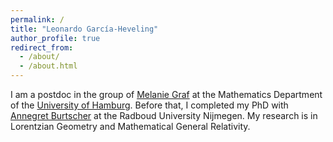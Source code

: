 ```yaml
---
permalink: /
title: "Leonardo García-Heveling"
author_profile: true
redirect_from: 
  - /about/
  - /about.html
---
```


I am a postdoc in the group of [Melanie Graf](https://grafmelanie.wordpress.com/) at the Mathematics Department of the [University of Hamburg](https://www.math.uni-hamburg.de/spag/ad/index.html). Before that, I completed my PhD with [Annegret Burtscher](https://annegretburtscher.wordpress.com/) at the Radboud University Nijmegen. My research is in Lorentzian Geometry and Mathematical General Relativity.

